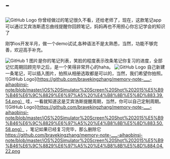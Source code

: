 # -
![GitHub Logo](/images/logo.png)
你曾经做过的笔记很久不看，还给老师了，现在，这款笔记app可以通过艾宾浩斯遗忘曲线提醒你回顾笔记，妈妈再也不用担心你忘记学会的知识了

刚学ios开发半月，做一个demo试试,各种语法不是太熟悉，当然，功能不够完善，欢迎高手补充。

![GitHub 1](https://github.com/bravekingzhang/memory-note-___-aihaobinsi-note/blob/master/iOS%20Simulator%20Screen%20Shot%202015%E5%B9%B46%E6%9C%8829%E6%97%A5%20%E4%B8%8A%E5%8D%8811.23.53.png)
图片是你的笔记列表，笑脸的程度表示改条笔记你复习的进度，全部记忆周期回顾完毕之后，是一个笑得非常开心的haha。
![GitHub Logo](https://github.com/bravekingzhang/memory-note-___-aihaobinsi-note/blob/master/iOS%20Simulator%20Screen%20Shot%202015%E5%B9%B46%E6%9C%8829%E6%97%A5%20%E4%B8%8B%E5%8D%883.39.48.png)
自己新建一条笔记，可以插入图片，拍照从相册选取都是可以的，当然，我们希望你拍照。
![GitHub Logo](https://github.com/bravekingzhang/memory-note-___-aihaobinsi-note/blob/master/iOS%20Simulator%20Screen%20Shot%202015%E5%B9%B46%E6%9C%8829%E6%97%A5%20%E4%B8%8B%E5%8D%883.39.54.png）
哇，一看就知道这是艾宾浩斯提醒周期，当然，你可以自己定制周期。
![GitHub Logo](https://github.com/bravekingzhang/memory-note-___-aihaobinsi-note/blob/master/iOS%20Simulator%20Screen%20Shot%202015%E5%B9%B46%E6%9C%8829%E6%97%A5%20%E4%B8%8B%E5%8D%883.50.58.png）
，笔记如果已经复习完毕，那么删除它
https://github.com/bravekingzhang/memory-note-___-aihaobinsi-note/blob/master/iOS%20Simulator%20Screen%20Shot%202015%E5%B9%B46%E6%9C%8829%E6%97%A5%20%E4%B8%8B%E5%8D%884.04.22.png
